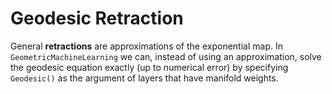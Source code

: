 # Geodesic Retraction

General **retractions** are approximations of the exponential map. In `GeometricMachineLearning` we can, instead of using an approximation, solve the geodesic equation exactly (up to numerical error) by specifying `Geodesic()` as the argument of layers that have manifold weights. 